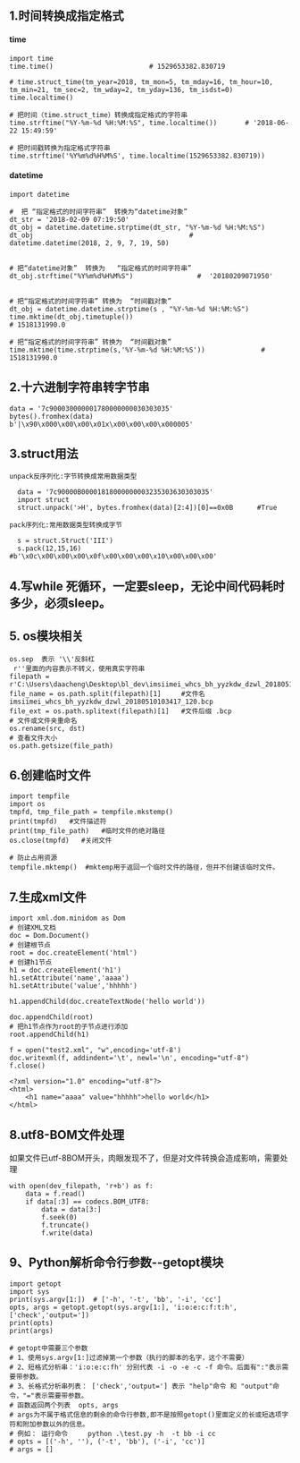 ## 1.时间转换成指定格式
#### time
    import time
    time.time()                        # 1529653382.830719
    
    # time.struct_time(tm_year=2018, tm_mon=5, tm_mday=16, tm_hour=10, tm_min=21, tm_sec=2, tm_wday=2, tm_yday=136, tm_isdst=0) 
    time.localtime()                
       
    # 把时间（time.struct_time）转换成指定格式的字符串
    time.strftime("%Y-%m-%d %H:%M:%S", time.localtime())       # '2018-06-22 15:49:59'
    
    # 把时间戳转换为指定格式字符串
    time.strftime('%Y%m%d%H%M%S', time.localtime(1529653382.830719))
#### datetime

    import datetime

    #  把 “指定格式的时间字符串”  转换为“datetime对象”
    dt_str = '2018-02-09 07:19:50'
    dt_obj = datetime.datetime.strptime(dt_str, "%Y-%m-%d %H:%M:%S")   
    dt_obj                                       #  datetime.datetime(2018, 2, 9, 7, 19, 50)


    # 把“datetime对象”  转换为   “指定格式的时间字符串”
    dt_obj.strftime("%Y%m%d%H%M%S")                #  '20180209071950'


    # 把“指定格式的时间字符串” 转换为  “时间戳对象”
    dt_obj = datetime.datetime.strptime(s , "%Y-%m-%d %H:%M:%S")  
    time.mktime(dt_obj.timetuple())                                                    # 1518131990.0
 
    # 把“指定格式的时间字符串” 转换为  “时间戳对象”
    time.mktime(time.strptime(s,'%Y-%m-%d %H:%M:%S'))              # 1518131990.0

## 2.十六进制字符串转字节串

    data = '7c900030000001780000000030303035'
    bytes().fromhex(data)
    b'|\x90\x000\x00\x00\x01x\x00\x00\x00\x000005'

## 3.struct用法

    unpack反序列化:字节转换成常用数据类型

      data = '7c90000B00001818000000003235303630303035'
      import struct
      struct.unpack('>H', bytes.fromhex(data)[2:4])[0]==0x0B      #True

    pack序列化:常用数据类型转换成字节

      s = struct.Struct('III')
      s.pack(12,15,16)    #b'\x0c\x00\x00\x00\x0f\x00\x00\x00\x10\x00\x00\x00'

## 4.写while 死循环，一定要sleep，无论中间代码耗时多少，必须sleep。
## 5. os模块相关

    os.sep  表示 '\\'反斜杠
     r''里面的内容表示不转义，使用真实字符串
    filepath = r'C:\Users\daacheng\Desktop\bl_dev\imsiimei_whcs_bh_yyzkdw_dzwl_20180510103417_120.bcp'
    file_name = os.path.split(filepath)[1]     #文件名  imsiimei_whcs_bh_yyzkdw_dzwl_20180510103417_120.bcp
    file_ext = os.path.splitext(filepath)[1]   #文件后缀 .bcp
    # 文件或文件夹重命名
    os.rename(src, dst)
    # 查看文件大小
    os.path.getsize(file_path)

## 6.创建临时文件

    import tempfile
    import os
    tmpfd, tmp_file_path = tempfile.mkstemp()
    print(tmpfd)   #文件描述符
    print(tmp_file_path)   #临时文件的绝对路径
    os.close(tmpfd)   #关闭文件

    # 防止占用资源
    tempfile.mktemp()  #mktemp用于返回一个临时文件的路径，但并不创建该临时文件。

## 7.生成xml文件

    import xml.dom.minidom as Dom 
    # 创建XML文档
    doc = Dom.Document()
    # 创建根节点
    root = doc.createElement('html')
    # 创建h1节点
    h1 = doc.createElement('h1')
    h1.setAttribute('name','aaaa')
    h1.setAttribute('value','hhhhh')

    h1.appendChild(doc.createTextNode('hello world'))

    doc.appendChild(root)
    # 把h1节点作为root的子节点进行添加
    root.appendChild(h1)

    f = open("test2.xml", "w",encoding='utf-8')  
    doc.writexml(f, addindent='\t', newl='\n', encoding="utf-8") 
    f.close()  
    
    <?xml version="1.0" encoding="utf-8"?>
    <html>
        <h1 name="aaaa" value="hhhhh">hello world</h1>
    </html>

## 8.utf8-BOM文件处理
如果文件已utf-8BOM开头，肉眼发现不了，但是对文件转换会造成影响，需要处理

    with open(dev_filepath, 'r+b') as f:
        data = f.read()
        if data[:3] == codecs.BOM_UTF8:
            data = data[3:]
            f.seek(0)
            f.truncate()
            f.write(data)
## 9、Python解析命令行参数--getopt模块

    import getopt
    import sys
    print(sys.argv[1:])  # ['-h', '-t', 'bb', '-i', 'cc']
    opts, args = getopt.getopt(sys.argv[1:], 'i:o:e:c:f:t:h', ['check','output='])
    print(opts)
    print(args)

    # getopt中需要三个参数
    # 1、使用sys.argv[1:]过滤掉第一个参数（执行的脚本的名字，这个不需要）
    # 2、短格式分析串：'i:o:e:c:fh' 分别代表 -i -o -e -c -f 命令。后面有":"表示需要带参数。
    # 3、长格式分析串列表： ['check','output='] 表示 "help"命令 和 "output"命令，"="表示需要带参数。
    # 函数返回两个列表  opts, args   
    # args为不属于格式信息的剩余的命令行参数,即不是按照getopt()里面定义的长或短选项字符和附加参数以外的信息。
    # 例如： 运行命令     python .\test.py -h  -t bb -i cc
    # opts = [('-h', ''), ('-t', 'bb'), ('-i', 'cc')]
    # args = []
